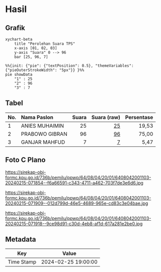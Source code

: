# Hasil

## Grafik

```mermaid
xychart-beta
    title "Perolehan Suara TPS"
    x-axis [01, 02, 03]
    y-axis "Suara" 0 --> 96
    bar [25, 96, 7]
```

```mermaid
%%{init: {"pie": {"textPosition": 0.5}, "themeVariables": {"pieOuterStrokeWidth": "5px"}} }%%
pie showData
    "1" : 25
    "2" : 96
    "3" : 7
```

## Tabel

| No. | Nama Paslon    | Suara | Suara (raw) | Persentase |
|:--- |:-------------- | -----:| -----------:| ----------:|
| 1   | ANIES MUHAIMIN | 25    | [25][p-1]   | 19,53      |
| 2   | PRABOWO GIBRAN | 96    | [96][p-2]   | 75,00      |
| 3   | GANJAR MAHFUD  | 7     | [7][p-3]    | 5,47       |


[p-1]: https://github.com/gigit-pemilu/pemilu-2024-64-kalimantan-timur/blob/main/pilpres/hitung-suara/sub/64-kalimantan-timur/sub/08-kutai-timur/sub/04-sangatta-utara/sub/2001-sangatta-utara/sub/103-tps/sub/paslon-1.txt
[p-2]: https://github.com/gigit-pemilu/pemilu-2024-64-kalimantan-timur/blob/main/pilpres/hitung-suara/sub/64-kalimantan-timur/sub/08-kutai-timur/sub/04-sangatta-utara/sub/2001-sangatta-utara/sub/103-tps/sub/paslon-2.txt
[p-3]: https://github.com/gigit-pemilu/pemilu-2024-64-kalimantan-timur/blob/main/pilpres/hitung-suara/sub/64-kalimantan-timur/sub/08-kutai-timur/sub/04-sangatta-utara/sub/2001-sangatta-utara/sub/103-tps/sub/paslon-3.txt

## Foto C Plano

https://sirekap-obj-formc.kpu.go.id/736b/pemilu/ppwp/64/08/04/20/01/6408042001103-20240215-071854--f6a66591-c343-4711-a462-703f7de3e6d6.jpg

https://sirekap-obj-formc.kpu.go.id/736b/pemilu/ppwp/64/08/04/20/01/6408042001103-20240215-071909--012d799d-46e5-4689-965e-cd83c3e04bae.jpg

https://sirekap-obj-formc.kpu.go.id/736b/pemilu/ppwp/64/08/04/20/01/6408042001103-20240215-071918--9ce98d91-c30d-4eb8-af1d-617a281e2be0.jpg


## Metadata

| Key        | Value               |
| ---------- | ------------------- |
| Time Stamp | 2024-02-25 19:00:00 |



